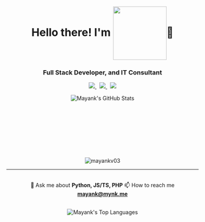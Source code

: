 <!--
__/\\\\____________/\\\\___/\\\________/\\\___/\\\\\_____/\\\___/\\\________/\\\__________/\\\\____________/\\\\___/\\\\\\\\\\\\\\\_
 _\/\\\\\\________/\\\\\\__\///\\\____/\\\/___\/\\\\\\___\/\\\__\/\\\_____/\\\//__________\/\\\\\\________/\\\\\\__\/\\\///////////__
  _\/\\\//\\\____/\\\//\\\____\///\\\/\\\/_____\/\\\/\\\__\/\\\__\/\\\__/\\\//_____________\/\\\//\\\____/\\\//\\\__\/\\\_____________
   _\/\\\\///\\\/\\\/_\/\\\______\///\\\/_______\/\\\//\\\_\/\\\__\/\\\\\\//\\\_____________\/\\\\///\\\/\\\/_\/\\\__\/\\\\\\\\\\\_____
    _\/\\\__\///\\\/___\/\\\________\/\\\________\/\\\\//\\\\/\\\__\/\\\//_\//\\\____________\/\\\__\///\\\/___\/\\\__\/\\\///////______
     _\/\\\____\///_____\/\\\________\/\\\________\/\\\_\//\\\/\\\__\/\\\____\//\\\___________\/\\\____\///_____\/\\\__\/\\\_____________
      _\/\\\_____________\/\\\________\/\\\________\/\\\__\//\\\\\\__\/\\\_____\//\\\__________\/\\\_____________\/\\\__\/\\\_____________
       _\/\\\_____________\/\\\________\/\\\________\/\\\___\//\\\\\__\/\\\______\//\\\___/\\\__\/\\\_____________\/\\\__\/\\\\\\\\\\\\\\\_
        _\///______________\///_________\///_________\///_____\/////___\///________\///___\///___\///______________\///___\///////////////__
-->
<h1 align="center">Hello there! I'm <img src="https://mynk.me/text-logo.webp" align="center" width="140px">👋</h1>
<h3 align="center">Full Stack Developer, and IT Consultant</h3>
<p align=center>
    <a href="https://github.com/mayankv03">
        <img src="https://img.shields.io/github/followers/mayankv03?style=social">
    </a>
    &nbsp;
    <a href="https://github.com/mayankv03">
        <img src="https://badges.pufler.dev/visits/mayankv03/mayankv03?style=flat-square&color=black&logo=github">
    </a>
    &nbsp;
    <a href="https://github.com/mayankv03?tab=repositories">
        <img src="https://badges.pufler.dev/repos/mayankv03?style=flat-square&color=black&logo=github">
    </a>
</p>
<p align="center">
    <img src="https://github-readme-stats.vercel.app/api?username=mayankv03&show_icons=true&theme=radical&count_private=true" alt="Mayank's GitHub Stats" style="min-height:150px" />
</p>

<p align="center">
  <img src="https://github-profile-trophy.vercel.app/?username=mayankv03&theme=discord" alt="mayankv03" />
</p>

<hr>
<br>
<div align="center">
  💬 Ask me about <b>Python, JS/TS, PHP</b>
  📫 How to reach me <b><a href="mailto:mayank@mynk.me">mayank@mynk.me</a></b>
</div>
<br>
<p align="center">
    <img align="center"" src="https://github-readme-stats.vercel.app/api/top-langs/?username=mayankv03&layout=compact&show_icons=true&theme=radical"  style="min-height:150px" alt="Mayank's Top Languages">
</p>
